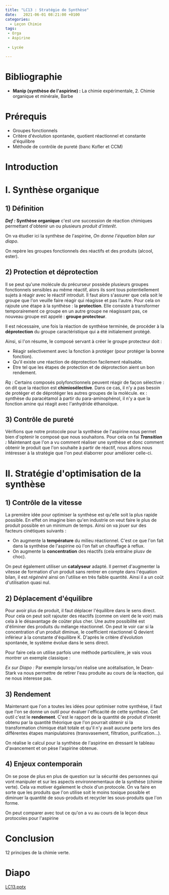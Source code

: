 ```yaml
---
title: "LC13 : Stratégie de Synthèse"
date:   2021-06-01 08:21:00 +0100
categories:
  - Leçon Chimie
tags:
 - Orga
 - Aspirine
 
 - Lycée

---
```

# Bibliographie
* **Manip (synthèse de l'aspirine) :** La chimie expérimentale, 2. Chimie organique et minérale, Barbe


# Prérequis
* Groupes fonctionnels
* Critère d'évolution spontanée, quotient réactionnel et constante d'équilibre
* Méthode de contrôle de pureté (banc Kofler et CCM)

# Introduction

# I. Synthèse organique 
## 1) Définition

**_Def :_ Synthèse organique** c'est une succession de réaction chimiques permettant d'obtenir un ou plusieurs *produit d'interêt*.

On va étudier ici la synthèse de l'aspirine, *On donne l'équation bilan sur diapo*.

On repère les groupes fonctionnels des réactifs et des produits (alcool, ester).

## 2) Protection et déprotection 

Il se peut qu'une molécule du précurseur possède plusieurs groupes fonctionnels sensibles au même réactif, alors ils sont tous potentiellement sujets à réagir avec le réactif introduit. 
Il faut alors s'assurer que cela soit le groupe que l'on veuille faire réagir qui réagisse et pas l'autre. Pour cela on rajoute une étape à la synthèse : la **protection**.
Elle consiste à transformer temporairement ce groupe en un autre groupe ne réagissant pas, ce nouveau groupe est appelé : **groupe protecteur**.

Il est nécessaire, une fois la réaction de synthèse terminée, de procéder à la **déprotection** du groupe caractéristique qui a été initialement protégé.

Ainsi, si l'on résume, le composé servant à créer le groupe protecteur doit : 
* Réagir selectivement avec la fonction à protéger (pour protéger la bonne fonction).
* Qu'il existe une réaction de déprotection facilement réalisable.
* Etre tel que les étapes de protection et de déprotection aient un bon rendement.

*Rq :* Certains composés polyfonctionnels peuvent réagir de façon sélective : on dit que la réaction est **chimiosélective**. Dans ce cas, il n'y a pas besoin de protéger et de déprotéger les autres groupes de la molécule.
ex : synthèse du paracétamol à partir du para-aminophénol, il n'y a que la fonction amine qui réagit avec l'anhydride éthanoïque.

## 3) Contrôle de pureté
Vérifions que notre protocole pour la synthèse de l'aspirine nous permet bien d'optenir le composé que nous souhaitons. Pour cela on fai
**_Transition :_** Maintenant que l'on a vu comment réaliser une synthèse et donc comment obtenir le produit que l'on souhaite à partir de réactif, nous allons nous intéresser à la stratégie que l'on peut élaborrer pour améliorer celle-ci.

# II. Stratégie d'optimisation de la synthèse
## 1) Contrôle de la vitesse
La première idée pour optimiser la synthèse est qu'elle soit la plus rapide possible. En effet on imagine bien qu'en industrie on veut faire le plus de produit possible en un minimum de temps.
Ainsi on va jouer sur des facteurs cinétiques suivants : 
* On augmente la **température** du milieu réactionnel. C'est ce que l'on fait dans la synthèse de l'aspirine où l'on fait un chauffage à reflux.
* On augmente la **concentration** des réactifs (cela entraîne plusv de choc).

On peut également utiliser un **catalyseur** adapté. Il permet d'augmenter la vitesse de formation d'un produit sans rentrer en compte dans l'équation bilan, il est *régénéré* ainsi on l'utilise en très faible quantité. Ainsi il a un coût d'utilisation quasi nul.

## 2) Déplacement d'équilibre
Pour avoir plus de produit, il faut déplacer l'équilibre dans le sens direct. Pour cela on peut soit rajouter des réactifs (comme on vient de le voir) mais cela à le désavantage de coûter plus cher.
Une autre possibilité est d'éliminer des produits du mélange réactionnel. On peut le voir car si la concentration d'un produit diminue, le coefficient réactionnel Q devient inférieur à la constante d'équilibre K. D'après le critère d'évolution spontanée, le système évolue dans le sens direct.

Pour faire cela on utilise parfois une méthode particulière, je vais vous montrer un exemple classique :

*Ex sur Diapo :* Par exemple lorsqu'on réalise une acétalisation, le Dean-Stark va nous permettre de retirer l'eau produite au cours de la réaction, qui ne nous interesse pas.

## 3) Rendement
Maintenant que l'on a toutes les idées pour optimiser notre synthèse, il faut que l'on se donne un outil pour évaluer l'efficacité de cette synthèse. Cet outil c'est le **rendement**. C'est le rapport de la quantité de produit d'interêt obtenu par la quantité théorique que l'on pourrait obtenir si la transformation chimique était totale et qu'il n'y avait aucune perte lors des différentes étapes manipulatoires (transvasement, filtration, purification...).

On réalise le calcul pour la synthèse de l'aspirine en dressant le tableau d'avancement et on pèse l'aspirine obtenue.

## 4) Enjeux contemporain
On se pose de plus en plus de question sur la sécurité des personnes qui vont manipuler et sur les aspects environnementaux de la synthèse (chimie verte). Cela va motiver également le choix d'un protocole. On va faire en sorte que les produits que l'on utilise soit le moins toxique possible et diminuer la quantité de sous-produits et recycler les sous-produits que l'on forme.

On peut comparer avec tout ce qu'on a vu au cours de la leçon deux protocoles pour l'aspirine

# Conclusion
12 principes de la chimie verte.

# Diapo
[LC13.pptx](https://github.com/Didinette/Didinette.github.io/files/6664142/LC13.pptx)
